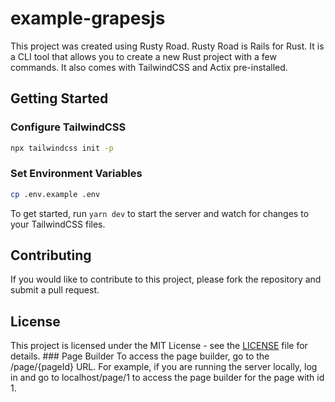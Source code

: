 # example-grapesjs
This project was created using Rusty Road. Rusty Road is Rails for Rust. It is a CLI tool that allows you to create a new Rust project with a few commands. It also comes with TailwindCSS and Actix pre-installed.

## Getting Started

### Configure TailwindCSS

```bash
npx tailwindcss init -p
```

### Set Environment Variables

```bash
cp .env.example .env
```


To get started, run `yarn dev` to start the server and watch for changes to your TailwindCSS files.

## Contributing

If you would like to contribute to this project, please fork the repository and submit a pull request.

## License

This project is licensed under the MIT License - see the [LICENSE](LICENSE) file for details.
                ### Page Builder
To access the page builder, go to the /page/{pageId} URL. For example, if you are running the server locally, log in and go to localhost/page/1 to access the page builder for the page with id 1.
